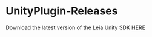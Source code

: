 # UnityPlugin-Releases

Download the latest version of the Leia Unity SDK [HERE](https://github.com/LeiaInc/UnityPlugin-Releases/releases/download/v3.2.13/LeiaUnityPlugin_v3.2.13.unitypackage")